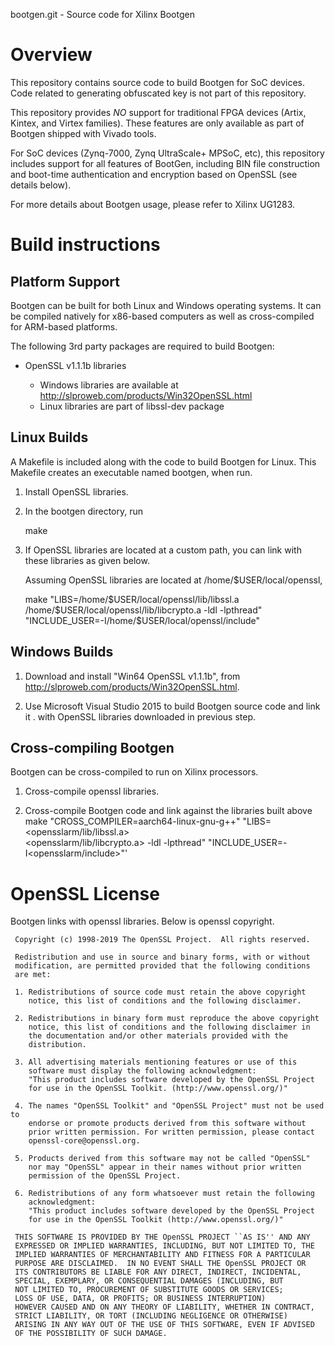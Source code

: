 bootgen.git - Source code for Xilinx Bootgen

# Overview
This repository contains source code to build Bootgen for SoC devices. Code related to generating
obfuscated key is not part of this repository.

This repository provides _NO_ support for traditional FPGA devices (Artix, Kintex, and Virtex families).
These features are only available as part of Bootgen shipped with Vivado tools.

For SoC devices (Zynq-7000, Zynq UltraScale+ MPSoC, etc), this repository includes support for all features of BootGen,
including BIN file construction and boot-time authentication and encryption based on OpenSSL (see details below).

For more details about Bootgen usage, please refer to Xilinx UG1283.

# Build instructions
## Platform Support
Bootgen can be built for both Linux and Windows operating systems. It can be compiled natively for
x86-based computers as well as cross-compiled for ARM-based platforms.

The following 3rd party packages are required to build Bootgen:

* OpenSSL v1.1.1b libraries

   * Windows libraries are available at http://slproweb.com/products/Win32OpenSSL.html
   * Linux libraries are part of libssl-dev package

## Linux Builds

A Makefile is included along with the code to build Bootgen for Linux. This
Makefile creates an executable named bootgen, when run.

1. Install OpenSSL libraries.

2. In the bootgen directory, run

   make

3. If OpenSSL libraries are located at a custom path, you can link with these
   libraries as given below.

   Assuming OpenSSL libraries are located at /home/$USER/local/openssl,

   make "LIBS=/home/\$USER/local/openssl/lib/libssl.a /home/\$USER/local/openssl/lib/libcrypto.a -ldl -lpthread" \
        "INCLUDE_USER=-I/home/\$USER/local/openssl/include"

## Windows Builds

1. Download and install "Win64 OpenSSL v1.1.1b", from http://slproweb.com/products/Win32OpenSSL.html.

2. Use Microsoft Visual Studio 2015 to build Bootgen source code and link it
.   with OpenSSL libraries downloaded in previous step.

## Cross-compiling Bootgen

Bootgen can be cross-compiled to run on Xilinx processors.

1. Cross-compile openssl libraries.

2. Cross-compile Bootgen code and link against the libraries built above
   make "CROSS_COMPILER=aarch64-linux-gnu-g++" "LIBS=<opensslarm/lib/libssl.a> \
         <opensslarm/lib/libcrypto.a> -ldl -lpthread"
         "INCLUDE_USER=-I<opensslarm/include>"'

# OpenSSL License
Bootgen links with openssl libraries. Below is openssl copyright.
```
 Copyright (c) 1998-2019 The OpenSSL Project.  All rights reserved.

 Redistribution and use in source and binary forms, with or without
 modification, are permitted provided that the following conditions
 are met:

 1. Redistributions of source code must retain the above copyright
    notice, this list of conditions and the following disclaimer.

 2. Redistributions in binary form must reproduce the above copyright
    notice, this list of conditions and the following disclaimer in
    the documentation and/or other materials provided with the
    distribution.

 3. All advertising materials mentioning features or use of this
    software must display the following acknowledgment:
    "This product includes software developed by the OpenSSL Project
    for use in the OpenSSL Toolkit. (http://www.openssl.org/)"

 4. The names "OpenSSL Toolkit" and "OpenSSL Project" must not be used to
    endorse or promote products derived from this software without
    prior written permission. For written permission, please contact
    openssl-core@openssl.org.

 5. Products derived from this software may not be called "OpenSSL"
    nor may "OpenSSL" appear in their names without prior written
    permission of the OpenSSL Project.

 6. Redistributions of any form whatsoever must retain the following
    acknowledgment:
    "This product includes software developed by the OpenSSL Project
    for use in the OpenSSL Toolkit (http://www.openssl.org/)"

 THIS SOFTWARE IS PROVIDED BY THE OpenSSL PROJECT ``AS IS'' AND ANY
 EXPRESSED OR IMPLIED WARRANTIES, INCLUDING, BUT NOT LIMITED TO, THE
 IMPLIED WARRANTIES OF MERCHANTABILITY AND FITNESS FOR A PARTICULAR
 PURPOSE ARE DISCLAIMED.  IN NO EVENT SHALL THE OpenSSL PROJECT OR
 ITS CONTRIBUTORS BE LIABLE FOR ANY DIRECT, INDIRECT, INCIDENTAL,
 SPECIAL, EXEMPLARY, OR CONSEQUENTIAL DAMAGES (INCLUDING, BUT
 NOT LIMITED TO, PROCUREMENT OF SUBSTITUTE GOODS OR SERVICES;
 LOSS OF USE, DATA, OR PROFITS; OR BUSINESS INTERRUPTION)
 HOWEVER CAUSED AND ON ANY THEORY OF LIABILITY, WHETHER IN CONTRACT,
 STRICT LIABILITY, OR TORT (INCLUDING NEGLIGENCE OR OTHERWISE)
 ARISING IN ANY WAY OUT OF THE USE OF THIS SOFTWARE, EVEN IF ADVISED
 OF THE POSSIBILITY OF SUCH DAMAGE.
```


